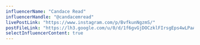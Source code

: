 ```yaml
---
influencerName: "Candace Read"
influencerHandle: "@candacemread"
livePostLink: "https://www.instagram.com/p/BvfkunNgzmS/"
postFileLink: "https://lh3.google.com/u/0/d/1f6gvGjDOCzklFIrsgEps4wLPaAI57dw7"
selectInfluencerContent: true
---
```

